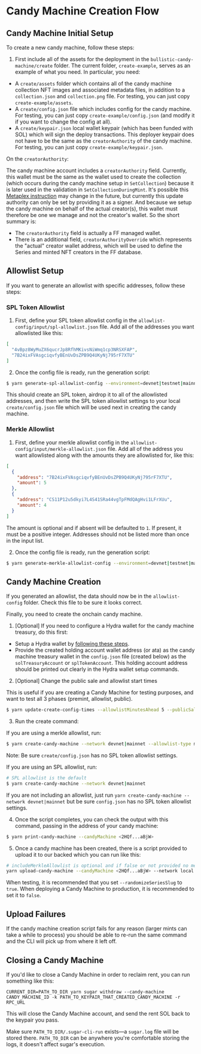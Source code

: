 # Candy Machine Creation Flow

## Candy Machine Initial Setup

To create a new candy machine, follow these steps:

1. First include all of the assets for the deployment in the `bullistic-candy-machine/create` folder. The current folder, `create-example`, serves as an example of what you need. In particular, you need:

- A `create/assets` folder which contains all of the candy machine collection NFT images and associated metadata files, in addition to a `collection.json` and `collection.png` file. For testing, you can just copy `create-example/assets`.
- A `create/config.json` file which includes config for the candy machine. For testing, you can just copy `create-example/config.json` (and modify it if you want to change the config at all).
- A `create/keypair.json` local wallet keypair (which has been funded with SOL) which will sign the deploy transactions. This deployer keypair does not have to be the same as the `creatorAuthority` of the candy machine. For testing, you can just copy `create-example/keypair.json`.

On the `creatorAuthority`:

The candy machine account includes a `creatorAuthority` field. Currently, this wallet must be the same as the wallet used to create the collection (which occurs during the candy machine setup in `SetCollection`) because it is later used in the validation in `SetCollectionDuringMint`. It's possible this [Metaplex instruction](https://github.com/metaplex-foundation/metaplex-program-library/blob/e196820659b72a0c7ed6c61bfd31be5a699f2d0c/token-metadata/program/src/processor/collection/approve_collection_authority.rs#L18) may change in the future, but currently this update authority can only be set by providing it as a signer. And because we setup the candy machine on behalf of the actual creator(s), this wallet must therefore be one we manage and not the creator's wallet. So the short summary is:

- The `creatorAuthority` field is actually a FF managed wallet.
- There is an additional field, `creatorAuthorityOverride` which represents the "actual" creator wallet address, which will be used to define the Series and minted NFT creators in the FF database.

## Allowlist Setup

If you want to generate an allowlist with specific addresses, follow these steps:

### SPL Token Allowlist

1. First, define your SPL token allowlist config in the `allowlist-config/input/spl-allowlist.json` file. Add all of the addresses you want allowlisted like this:

```json
[
  "4vBpz8WyMuZX6qucrJp8RfhMKivsNiWmq1cp3NRSXFAP",
  "7B24ixFVAsgciqvfyBEnUvDsZPB9Q4UKyNj795rF7XTU"
]
```

2. Once the config file is ready, run the generation script:

```sh
$ yarn generate-spl-allowlist-config --environment=devnet|testnet|mainnet
```

This should create an SPL token, airdrop it to all of the allowlisted addresses, and then write the SPL token allowlist settings to your local `create/config.json` file which will be used next in creating the candy machine.

### Merkle Allowlist

1. First, define your merkle allowlist config in the `allowlist-config/input/merkle-allowlist.json` file. Add all of the address you want allowlisted along with the amounts they are allowlisted for, like this:

```json
[
  {
    "address": "7B24ixFVAsgciqvfyBEnUvDsZPB9Q4UKyNj795rF7XTU",
    "amount": 5
  },
  {
    "address": "CS11P12u5dkyi7L4S41SRa44vgTpFMdQAgHvi1LFrXUu",
    "amount": 4
  }
]
```

The amount is optional and if absent will be defaulted to `1`. If present, it must be a positive integer. Addresses should not be listed more than once in the input list.

2. Once the config file is ready, run the generation script:

```sh
$ yarn generate-merkle-allowlist-config --environment=devnet|testnet|mainnet --useAddressInput=true
```

## Candy Machine Creation

If you generated an allowlist, the data should now be in the `allowlist-config` folder. Check this file to be sure it looks correct.

Finally, you need to create the onchain candy machine.

1. [Optional] If you need to configure a Hydra wallet for the candy machine treasury, do this first:

- Setup a Hydra wallet by [following these steps](https://github.com/bullistic-hq/bullistic-hydra#creating-a-hydra-wallet).
- Provide the created holding account wallet address (or ata) as the candy machine treasury wallet in the `config.json` file (created below) as the `solTreasuryAccount` or `splTokenAccount`. This holding account address should be printed out clearly in the Hydra wallet setup commands.

2. [Optional] Change the public sale and allowlist start times

This is useful if you are creating a Candy Machine for testing purposes, and want to test all 3 phases (premint, allowlist, public).

```bash
$ yarn update-create-config-times --allowlistMinutesAhead 5 --publicSaleMinutesAhead 10
```

3. Run the create command:

If you are using a merkle allowlist, run:

```bash
$ yarn create-candy-machine --network devnet|mainnet --allowlist-type merkle
```

Note: Be sure `create/config.json` has no SPL token allowlist settings.

If you are using an SPL allowlist, run:

```bash
# SPL allowlist is the default
$ yarn create-candy-machine --network devnet|mainnet
```

If you are not including an allowlist, just run `yarn create-candy-machine --network devnet|mainnet` but be sure `config.json` has no SPL token allowlist settings.

4. Once the script completes, you can check the output with this command, passing in the address of your candy machine:

```bash
$ yarn print-candy-machine --candyMachine <2HQf...aBjW>
```

5. Once a candy machine has been created, there is a script provided to upload it to our backed which you can run like this:

```bash
# includeMerkleAllowlist is optional and if false or not provided no merkle allowlist data will be uploaded.
yarn upload-candy-machine --candyMachine <2HQf...aBjW> --network local|devnet|testnet|mainnet --includeMerkleAllowlist true|false --randomizeSeriesSlug true|false
```

When testing, it is recommended that you set `--randomizeSeriesSlug` to `true`. When deploying a Candy Machine to production, it is recommended to set it to `false`.

## Upload Failures

If the candy machine creation script fails for any reason (larger mints can take a while to process) you should be able to re-run the same command and the CLI will pick up from where it left off.

## Closing a Candy Machine

If you'd like to close a Candy Machine in order to reclaim rent, you can run something like this:

```
CURRENT_DIR=PATH_TO_DIR yarn sugar withdraw --candy-machine CANDY_MACHINE_ID -k PATH_TO_KEYPAIR_THAT_CREATED_CANDY_MACHINE -r RPC_URL
```

This will close the Candy Machine account, and send the rent SOL back to the keypair you pass.

Make sure `PATH_TO_DIR/.sugar-cli-run` exists—a `sugar.log` file will be stored there. `PATH_TO_DIR` can be anywhere you're comfortable storing the logs, it doesn't affect sugar's execution.
